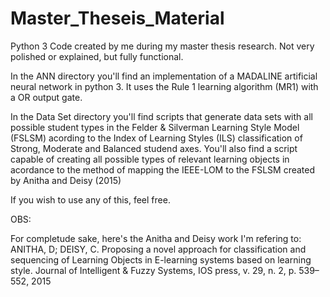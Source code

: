 # Master_Theseis_Material
Python 3 Code created by me during my master thesis research. Not very polished or explained, but fully functional.

In the ANN directory you'll find an implementation of a MADALINE artificial neural network in python 3. It uses the Rule 1 learning algorithm (MR1) with a OR output gate.

In the Data Set directory you'll find scripts that generate data sets with all possible student types in the Felder & Silverman Learning Style Model (FSLSM) acording to the Index of Learning Styles (ILS) classification of Strong, Moderate and Balanced studend axes.
You'll also find a script capable of creating all possible types of relevant learning objects in acordance to the method of mapping the IEEE-LOM to the FSLSM created by Anitha and Deisy (2015) 

If you wish to use any of this, feel free.

OBS:

For completude sake, here's the Anitha and Deisy work I'm refering to:
ANITHA, D; DEISY, C. Proposing a novel approach for classification and sequencing of Learning Objects in E-learning systems based on learning style. Journal of Intelligent & Fuzzy Systems, IOS press, v. 29, n. 2, p. 539–552, 2015
